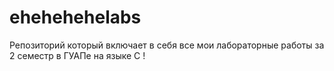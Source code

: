 # ehehehehelabs
Репозиторий который включает в себя все мои лабораторные работы за 2 семестр в ГУАПе на языке С !
